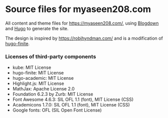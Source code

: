 Source files for myaseen208.com
=================================

All content and theme files for https://myaseen208.com/, using [Blogdown](https://github.com/rstudio/blogdown) and [Hugo](http://gohugo.io/) to generate the site. 

The design is inspired by https://robjhyndman.com/ and is a modification of [hugo-finite](https://github.com/lambdafu/hugo-finite). 


### Licenses of third-party components

* kube: MIT License
* hugo-finite: MIT License
* hugo-academic: MIT License
* Highlight.js: MIT License
* MathJax: Apache License 2.0
* Foundation 6.2.3 by Zurb: MIT License
* Font Awesome 4.6.3: SIL OFL 1.1 (font), MIT License (CSS)
* Academicons 1.7.0: SIL OFL 1.1 (font), MIT License (CSS)
* Google fonts: OFL (SIL Open Font License)

